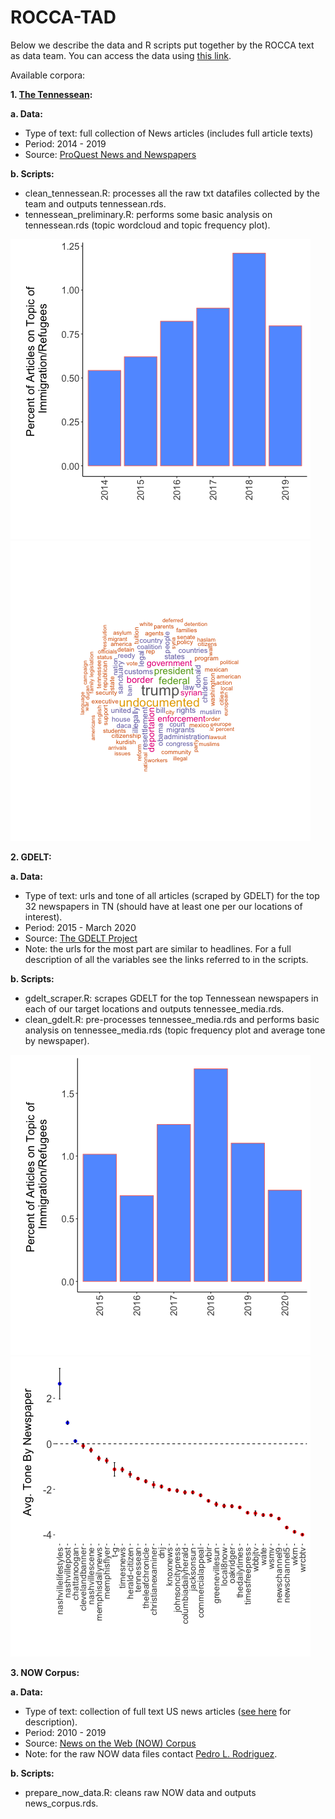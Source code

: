 # ROCCA-TAD

Below we describe the data and R scripts put together by the ROCCA text as data team. You can access the data using [this link](https://www.dropbox.com/sh/jrcvnsmpgdtinul/AAC_Kq6PRhZQaZf4HDPsG52da?dl=0).

Available corpora:

**1. [The Tennessean](https://www.tennessean.com):**

**a. Data:** 
- Type of text: full collection of News articles (includes full article texts)
- Period: 2014 - 2019
- Source: [ProQuest News and Newspapers](https://about.proquest.com/products-services/news-newspapers/)


**b. Scripts:**
- clean_tennessean.R: processes all the raw txt datafiles collected by the team and outputs tennessean.rds.
- tennessean_preliminary.R: performs some basic analysis on tennessean.rds (topic wordcloud and topic frequency plot).

![the_tennessean_freq.png](https://github.com/prodriguezsosa/ROCCA-TAD/blob/master/figures/the_tennessean_freq.png?raw=true)
![the_tennessean_wc.png](https://github.com/prodriguezsosa/ROCCA-TAD/blob/master/figures/the_tennessean_wc.png?raw=true)

**2. GDELT:**

**a. Data:** 
- Type of text: urls and tone of all articles (scraped by GDELT) for the top 32 newspapers in TN (should have at least one per our locations of interest).
- Period: 2015 - March 2020
- Source: [The GDELT Project](https://www.gdeltproject.org)
- Note: the urls for the most part are similar to headlines. For a full description of all the variables see the links referred to in the scripts.

**b. Scripts:**
- gdelt_scraper.R: scrapes GDELT for the top Tennessean newspapers in each of our target locations and outputs tennessee_media.rds.
- clean_gdelt.R: pre-processes tennessee_media.rds and performs basic analysis on tennessee_media.rds (topic frequency plot and average tone by newspaper).

![gdelt_freq.png](https://github.com/prodriguezsosa/ROCCA-TAD/blob/master/figures/gdelt_freq.png?raw=true)
![gdelt_tone.png](https://github.com/prodriguezsosa/ROCCA-TAD/blob/master/figures/gdelt_tone.png?raw=true)

**3. NOW Corpus:**

**a. Data:** 
- Type of text: collection of full text US news articles ([see here](https://www.english-corpora.org/now/) for description).
- Period: 2010 - 2019
- Source: [News on the Web (NOW) Corpus](https://www.english-corpora.org/now/)
- Note: for the raw NOW data files contact [Pedro L. Rodriguez](pedro.rodriguez@vanderbilt.edu).

**b. Scripts:**
- prepare_now_data.R: cleans raw NOW data and outputs news_corpus.rds.
